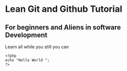 # Lean Git and Github Tutorial
## For beginners and Aliens in software Development

Learn all while you still you can
```
<?php
echo "Hello World ";
?>
```
